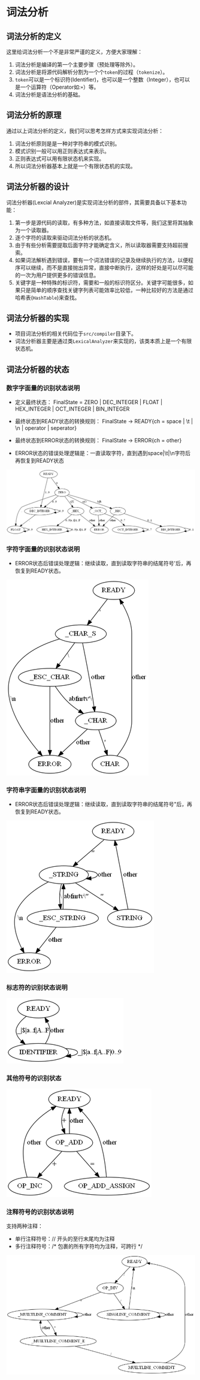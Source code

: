 # 词法分析

## 词法分析的定义

这里给词法分析一个不是非常严谨的定义，方便大家理解：

1. 词法分析是编译的第一个主要步骤（预处理等除外）。
2. 词法分析是将源代码解析分割为一个个`token`的过程（`tokenize`）。
3. `token`可以是一个标识符(Identifier)，也可以是一个整数（Integer），也可以是一个运算符（Operator如:`+`）等。
4. 词法分析是语法分析的基础。

## 词法分析的原理

通过以上词法分析的定义，我们可以思考怎样方式来实现词法分析：

1. 词法分析原则是是一种对字符串的模式识别。
2. 模式识别一般可以用正则表达式来表示。
3. 正则表达式可以用有限状态机来实现。
4. 所以词法分析器基本上就是一个有限状态机的实现。

## 词法分析器的设计

词法分析器(Lexcial Analyzer)是实现词法分析的部件，其需要具备以下基本功能：

1. 第一步是源代码的读取，有多种方法，如直接读取文件等，我们这里将其抽象为一个读取器。
2. 逐个字符的读取来驱动词法分析的状态机。
3. 由于有些分析需要提取后面字符才能确定含义，所以读取器需要支持超前搜索。
4. 如果词法解析遇到错误，要有一个词法错误的记录及继续执行的方法，以便程序可以继续，而不是直接抛出异常，直接中断执行，这样的好处是可以尽可能的一次为用户提供更多的错误信息。
5. 关键字是一种特殊的标识符，需要和一般的标识符区分。关键字可能很多，如果只是简单的顺序查找关键字列表可能效率比较低，一种比较好的方法是通过哈希表(`HashTable`)来查找。

## 词法分析器的实现

+ 项目词法分析的相关代码位于`src/compiler`目录下。
+ 词法分析器主要是通过类`LexicalAnalyzer`来实现的，该类本质上是一个有限状态机。
  
## 词法分析器的状态
### 数字字面量的识别状态说明

+ 定义最终状态：
FinalState = ZERO | DEC_INTEGER | FLOAT | HEX_INTEGER | OCT_INTEGER | BIN_INTEGER

+ 最终状态到READY状态的转换规则：
FinalState -> READY{ch = space | \t | \n | operator | seperator}

+ 最终状态到ERROR状态的转换规则：
FinalState -> ERROR{ch = other}

+ ERROR状态的错误处理逻辑是：一直读取字符，直到遇到space|\t|\n字符后再恢复到READY状态

![数字字面量的状态](asset/png/number.png)

### 字符字面量的识别状态说明

+ ERROR状态后错误处理逻辑：继续读取，直到读取字符串的结尾符号'后，再恢复到READY状态。

![字符字面量的状态](asset/png/char.png)

### 字符串字面量的识别状态说明

+ ERROR状态后错误处理逻辑：继续读取，直到读取字符串的结尾符号"后，再恢复到READY状态。

![字符串字面量的状态](asset/png/string.png)

### 标志符的识别状态说明

![标识符的状态](asset/png/ident.png)

### 其他符号的识别状态

![其他符号的状态](asset/png/symbol.png)

### 注释符号的识别状态说明

支持两种注释：
- 单行注释符号：// 开头的至行末尾均为注释
- 多行注释符号：/* 包裹的所有字符均为注释，可跨行 */

![注释符号的状态](asset/png/comment.png)